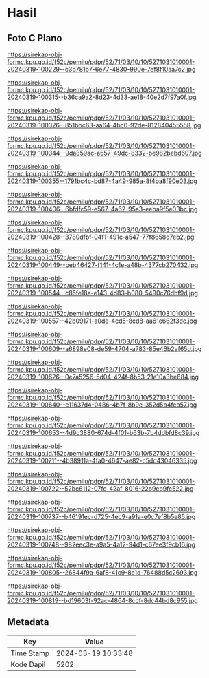 # Hasil

## Foto C Plano

https://sirekap-obj-formc.kpu.go.id/f52c/pemilu/pdpr/52/71/03/10/10/5271031010001-20240319-100229--c3b781b7-6e77-4830-990e-7ef8f10aa7c2.jpg

https://sirekap-obj-formc.kpu.go.id/f52c/pemilu/pdpr/52/71/03/10/10/5271031010001-20240319-100315--b36ca9a2-8d23-4d33-ae18-40e2d7f97a0f.jpg

https://sirekap-obj-formc.kpu.go.id/f52c/pemilu/pdpr/52/71/03/10/10/5271031010001-20240319-100326--851bbc63-aa64-4bc0-92de-812840455558.jpg

https://sirekap-obj-formc.kpu.go.id/f52c/pemilu/pdpr/52/71/03/10/10/5271031010001-20240319-100344--9da859ac-a657-49dc-8332-be982bebd607.jpg

https://sirekap-obj-formc.kpu.go.id/f52c/pemilu/pdpr/52/71/03/10/10/5271031010001-20240319-100355--1791bc4c-bd87-4a49-985a-8f4ba8f90e03.jpg

https://sirekap-obj-formc.kpu.go.id/f52c/pemilu/pdpr/52/71/03/10/10/5271031010001-20240319-100406--6bfdfc59-e567-4a62-95a3-eeba9f5e03bc.jpg

https://sirekap-obj-formc.kpu.go.id/f52c/pemilu/pdpr/52/71/03/10/10/5271031010001-20240319-100428--3780dfbf-04f1-491c-a547-77f8658d7eb2.jpg

https://sirekap-obj-formc.kpu.go.id/f52c/pemilu/pdpr/52/71/03/10/10/5271031010001-20240319-100449--beb46427-f141-4c1e-a48b-4377cb270432.jpg

https://sirekap-obj-formc.kpu.go.id/f52c/pemilu/pdpr/52/71/03/10/10/5271031010001-20240319-100544--c85fe18a-e143-4d83-b080-5490c76dbf9d.jpg

https://sirekap-obj-formc.kpu.go.id/f52c/pemilu/pdpr/52/71/03/10/10/5271031010001-20240319-100557--42b09171-a0de-4cd5-8cd8-aa61e662f3dc.jpg

https://sirekap-obj-formc.kpu.go.id/f52c/pemilu/pdpr/52/71/03/10/10/5271031010001-20240319-100609--a6898e08-de59-4704-a783-85e46b2af65d.jpg

https://sirekap-obj-formc.kpu.go.id/f52c/pemilu/pdpr/52/71/03/10/10/5271031010001-20240319-100626--0e7a5256-5d04-424f-8b53-21e10a3be884.jpg

https://sirekap-obj-formc.kpu.go.id/f52c/pemilu/pdpr/52/71/03/10/10/5271031010001-20240319-100640--e11637d4-0486-4b7f-8b9e-352d5b4fcb57.jpg

https://sirekap-obj-formc.kpu.go.id/f52c/pemilu/pdpr/52/71/03/10/10/5271031010001-20240319-100653--4d9c3880-674d-4f01-b63b-7b4ddbfd8c39.jpg

https://sirekap-obj-formc.kpu.go.id/f52c/pemilu/pdpr/52/71/03/10/10/5271031010001-20240319-100711--4b38911a-4fa0-4647-ae82-c5dd43046335.jpg

https://sirekap-obj-formc.kpu.go.id/f52c/pemilu/pdpr/52/71/03/10/10/5271031010001-20240319-100722--52bc6112-07fc-42af-8016-22b9cb9fc522.jpg

https://sirekap-obj-formc.kpu.go.id/f52c/pemilu/pdpr/52/71/03/10/10/5271031010001-20240319-100737--b46191ec-d725-4ec9-a91a-e0c7ef8b5e85.jpg

https://sirekap-obj-formc.kpu.go.id/f52c/pemilu/pdpr/52/71/03/10/10/5271031010001-20240319-100748--982eec3e-a9a5-4a12-94d1-c67ee3f9cb16.jpg

https://sirekap-obj-formc.kpu.go.id/f52c/pemilu/pdpr/52/71/03/10/10/5271031010001-20240319-100805--26844f9a-6af8-41c9-8e1d-76488d5c2693.jpg

https://sirekap-obj-formc.kpu.go.id/f52c/pemilu/pdpr/52/71/03/10/10/5271031010001-20240319-100819--bd19603f-92ac-4864-8ccf-8dc44bd8c955.jpg


## Metadata

| Key        | Value               |
| ---------- | ------------------- |
| Time Stamp | 2024-03-19 10:33:48 |
| Kode Dapil | 5202                |



